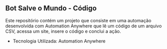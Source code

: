 ## Bot Salve o Mundo - Código 

Este repositório contém um projeto que consiste em uma automação desenvolvida com Automation Anywhere que lê um código de um arquivo CSV, acessa um site, insere o código e conclui a ação. 

- Tecnologia Utilizada: Automation Anywhere
